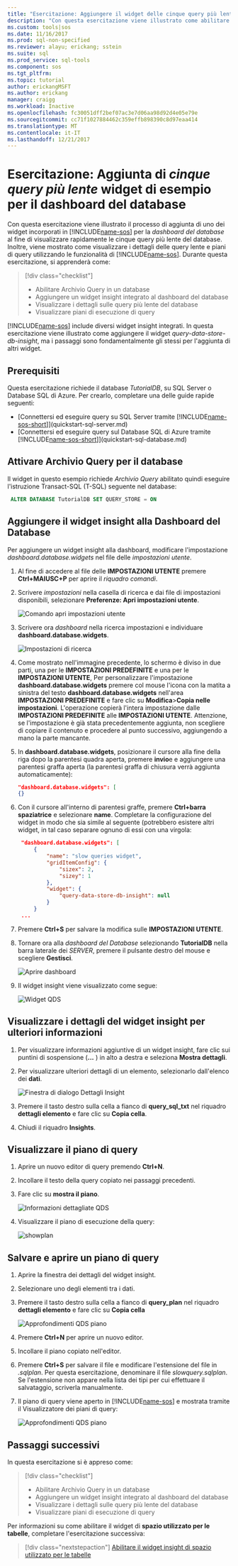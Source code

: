 ```yaml
---
title: "Esercitazione: Aggiungere il widget delle cinque query più lente - SQL Operations Studio (anteprima) | Microsoft Docs"
description: "Con questa esercitazione viene illustrato come abilitare il widget delle cinque query più lente nella dashboard del database."
ms.custom: tools|sos
ms.date: 11/16/2017
ms.prod: sql-non-specified
ms.reviewer: alayu; erickang; sstein
ms.suite: sql
ms.prod_service: sql-tools
ms.component: sos
ms.tgt_pltfrm: 
ms.topic: tutorial
author: erickangMSFT
ms.author: erickang
manager: craigg
ms.workload: Inactive
ms.openlocfilehash: fc30051dff2bef07ac3e7d06aa98d92d4e05e79e
ms.sourcegitcommit: cc71f1027884462c359effb898390c8d97eaa414
ms.translationtype: MT
ms.contentlocale: it-IT
ms.lasthandoff: 12/21/2017
---
```

# <a name="tutorial-add-the-five-slowest-queries-sample-widget-to-the-database-dashboard"></a>Esercitazione: Aggiunta di *cinque query più lente* widget di esempio per il dashboard del database

Con questa esercitazione viene illustrato il processo di aggiunta di uno dei widget incorporati in [!INCLUDE[name-sos](../includes/name-sos-short.md)] per la *dashboard del database* al fine di visualizzare rapidamente le cinque query più lente del database. Inoltre, viene mostrato come visualizzare i dettagli delle query lente e piani di query utilizzando le funzionalità di [!INCLUDE[name-sos](../includes/name-sos-short.md)]. Durante questa esercitazione, si apprenderà come:

> [!div class="checklist"]
> * Abilitare Archivio Query in un database
> * Aggiungere un widget insight integrato al dashboard del database
> * Visualizzare i dettagli sulle query più lente del database
> * Visualizzare piani di esecuzione di query

[!INCLUDE[name-sos](../includes/name-sos-short.md)] include diversi widget insight integrati. In questa esercitazione viene illustrato come aggiungere il widget *query-data-store-db-insight*, ma i passaggi sono fondamentalmente gli stessi per l'aggiunta di altri widget.

## <a name="prerequisites"></a>Prerequisiti

Questa esercitazione richiede il database *TutorialDB*, su SQL Server o Database SQL di Azure. Per crearlo, completare una delle guide rapide seguenti:

- [Connettersi ed eseguire query su SQL Server tramite [!INCLUDE[name-sos-short](../includes/name-sos-short.md)]](quickstart-sql-server.md)
- [Connettersi ed eseguire query sul Database SQL di Azure tramite [!INCLUDE[name-sos-short](../includes/name-sos-short.md)]](quickstart-sql-database.md)



## <a name="turn-on-query-store-for-your-database"></a>Attivare Archivio Query per il database

Il widget in questo esempio richiede *Archivio Query* abilitato quindi eseguire l'istruzione Transact-SQL (T-SQL) seguente nel database:

   ```sql
    ALTER DATABASE TutorialDB SET QUERY_STORE = ON
   ```

## <a name="add-an-insight-widget-to-your-database-dashboard"></a>Aggiungere il widget insight alla Dashboard del Database

Per aggiungere un widget insight alla dashboard, modificare l'impostazione *dashboard.database.widgets* nel file delle *impostazioni utente*.

1. Al fine di accedere al file delle **IMPOSTAZIONI UTENTE** premere **Ctrl+MAIUSC+P** per aprire il *riquadro comandi*.
2. Scrivere *impostazioni* nella casella di ricerca e dai file di impostazioni disponibili, selezionare **Preferenze: Apri impostazioni utente**.

   ![Comando apri impostazioni utente](./media/tutorial-qds-sql-server/open-user-settings.png)

3. Scrivere ora *dashboard* nella ricerca impostazioni e individuare **dashboard.database.widgets**.

   ![Impostazioni di ricerca](./media/tutorial-qds-sql-server/search-settings.png)

4. Come mostrato nell'immagine precedente, lo schermo è diviso in due parti, una per le **IMPOSTAZIONI PREDEFINITE** e una per le **IMPOSTAZIONI UTENTE**, Per personalizzare l'impostazione **dashboard.database.widgets** premere col mouse l'icona con la matita a sinistra del testo **dashboard.database.widgets** nell'area **IMPOSTAZIONI PREDEFINITE** e fare clic su **Modifica**>**Copia nelle impostazioni**. L'operazione copierà l'intera impostazione dalle **IMPOSTAZIONI PREDEFINITE** alle **IMPOSTAZIONI UTENTE**. Attenzione, se l'impostazione è già stata precedentemente aggiunta, non scegliere di copiare il contenuto e procedere al punto successivo, aggiungendo a mano la parte mancante.

5. In **dashboard.database.widgets**, posizionare il cursore alla fine della riga dopo la parentesi quadra aperta, premere **invio**e e aggiungere una parentesi graffa aperta (la parentesi graffa di chiusura verrà aggiunta automaticamente):

   ```json
   "dashboard.database.widgets": [
   {}
   ```
6. Con il cursore all'interno di parentesi graffe, premere **Ctrl+barra spaziatrice** e selezionare **name**. Completare la configurazione del widget in modo che sia simile al seguente (potrebbero esistere altri widget, in tal caso separare ognuno di essi con una virgola:

   ```json
    "dashboard.database.widgets": [
        {
            "name": "slow queries widget",
            "gridItemConfig": {
                "sizex": 2,
                "sizey": 1
            },
            "widget": {
                "query-data-store-db-insight": null
            }
        }
    ...
    ```

7. Premere **Ctrl+S** per salvare la modifica sulle **IMPOSTAZIONI UTENTE**.

8. Tornare ora alla *dashboard del Database* selezionando **TutorialDB** nella barra laterale dei *SERVER*, premere il pulsante destro del mouse e scegliere **Gestisci**.

   ![Aprire dashboard](./media/tutorial-qds-sql-server/insight-open-dashboard.png)

9. Il widget insight viene visualizzato come segue: 

   ![Widget QDS](./media/tutorial-qds-sql-server/insight-qds-result.png)


## <a name="view-insight-details-for-more-information"></a>Visualizzare i dettagli del widget insight per ulteriori informazioni

1. Per visualizzare informazioni aggiuntive di un widget insight, fare clic sui puntini di sospensione (**...** ) in alto a destra e seleziona **Mostra dettagli**.
2. Per visualizzare ulteriori dettagli di un elemento, selezionarlo dall'elenco dei **dati**.

   ![Finestra di dialogo Dettagli Insight](./media/tutorial-qds-sql-server/insight-details-dialog.png)

3. Premere il tasto destro sulla cella a fianco di **query_sql_txt** nel riquadro **dettagli elemento** e fare clic su **Copia cella**.

4. Chiudi il riquadro **Insights**.

## <a name="view-the-query-plan"></a>Visualizzare il piano di query 

1. Aprire un nuovo editor di query premendo **Ctrl+N**.

2. Incollare il testo della query copiato nei passaggi precedenti.

3. Fare clic su **mostra il piano**.

   ![Informazioni dettagliate QDS](./media/tutorial-qds-sql-server/insight-qds-explain.png)

4. Visualizzare il piano di esecuzione della query:

   ![showplan](./media/tutorial-qds-sql-server/showplan.png)

## <a name="save-and-open-a-query-plan"></a>Salvare e aprire un piano di query 

1. Aprire la finestra dei dettagli del widget insight.
2. Selezionare uno degli elementi tra i dati.
3. Premere il tasto destro sulla cella a fianco di **query_plan** nel riquadro **dettagli elemento** e fare clic su **Copia cella**

   ![Approfondimenti QDS piano](./media/tutorial-qds-sql-server/insight-qds-plan.png)

4. Premere **Ctrl+N** per aprire un nuovo editor.

5. Incollare il piano copiato nell'editor.

6. Premere **Ctrl+S** per salvare il file e modificare l'estensione del file in *.sqlplan*. Per questa esercitazione, denominare il file *slowquery.sqlplan*. Se l'estensione non appare nella lista dei tipi per cui effettuare il salvataggio, scriverla manualmente.

7. Il piano di query viene aperto in [!INCLUDE[name-sos](../includes/name-sos-short.md)] e mostrata tramite il Visualizzatore dei piani di query:

   ![Approfondimenti QDS piano](./media/tutorial-qds-sql-server/sqlplan.png)


## <a name="next-steps"></a>Passaggi successivi
In questa esercitazione si è appreso come:
> [!div class="checklist"]
> * Abilitare Archivio Query in un database
> * Aggiungere un widget insight integrato al dashboard del database
> * Visualizzare i dettagli sulle query più lente del database
> * Visualizzare piani di esecuzione di query


Per informazioni su come abilitare il widget di **spazio utilizzato per le tabelle**, completare l'esercitazione successiva:

> [!div class="nextstepaction"]
> [Abilitare il widget insight di spazio utilizzato per le tabelle](tutorial-table-space-sql-server.md)
